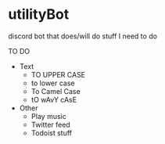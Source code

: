 # utilityBot
discord bot that does/will do stuff I need to do

TO DO
 - Text
   - TO UPPER CASE
   - to lower case
   - To Camel Case
   - tO wAvY cAsE
 - Other
   - Play music
   - Twitter feed
   - Todoist stuff
